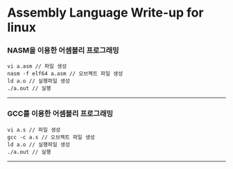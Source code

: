 # Assembly Language Write-up for linux
### NASM을 이용한 어셈블리 프로그래밍
```
vi a.asm // 파일 생성
nasm -f elf64 a.asm // 오브젝트 파일 생성
ld a.o // 실행파일 생성
./a.out // 실행
```
- - -
### GCC를 이용한 어셈블리 프로그래밍
```
vi a.s // 파일 생성
gcc -c a.s // 오브젝트 파일 생성
ld a.o // 실행파일 생성
./a.out // 실행
```
- - -

